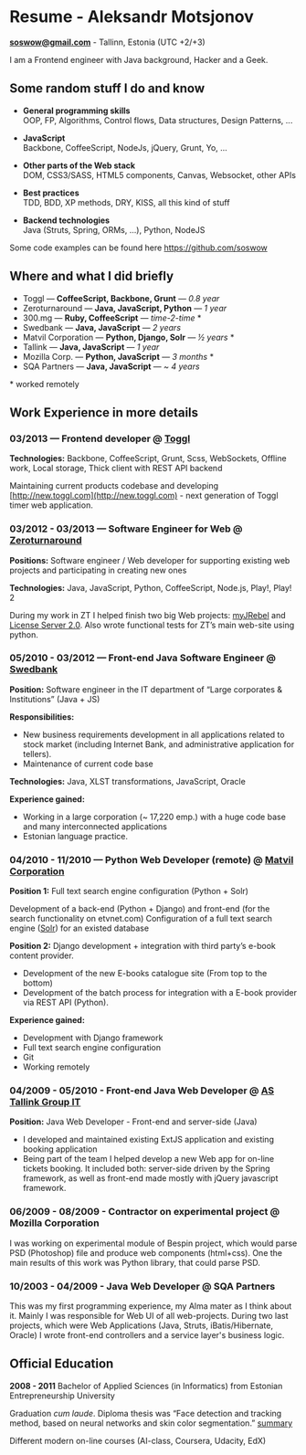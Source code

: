 Resume - Aleksandr Motsjonov
======================
**soswow@gmail.com** - Tallinn, Estonia (UTC +2/+3)

I am a Frontend engineer with Java background, Hacker and a Geek.

Some random stuff I do and know
----------------------
* **General programming skills**<br/>
  OOP, FP, Algorithms, Control flows, Data structures, Design Patterns, ...

* **JavaScript**<br/>
  Backbone, CoffeeScript, NodeJs, jQuery, Grunt, Yo, ...

* **Other parts of the Web stack**<br/>
  DOM, CSS3/SASS, HTML5 components, Canvas, Websocket, other APIs

* **Best practices**<br/>
  TDD, BDD, XP methods, DRY, KISS, all this kind of stuff

* **Backend technologies**<br/>
  Java (Struts, Spring, ORMs, ...), Python, NodeJS

Some code examples can be found here https://github.com/soswow


Where and what I did briefly
----------------------
* Toggl           — **CoffeeScript, Backbone, Grunt** — *0.8 year*
* Zeroturnaround  — **Java, JavaScript, Python** — *1 year*
* 300.mg          — **Ruby, CoffeeScript** — *time-2-time* *
* Swedbank        — **Java, JavaScript** — *2 years*
* Matvil Corporation — **Python, Django, Solr** — *½ years* *
* Tallink         — **Java, JavaScript** — *1 year*
* Mozilla Corp.   — **Python, JavaScript** — *3 months* *
* SQA Partners    — **Java, JavaScript** — *~ 4 years*

\* worked remotely


Work Experience in more details
----------------------
### 03/2013 — Frontend developer @ [Toggl](http://toggl.com)

**Technologies:**
Backbone, CoffeeScript, Grunt, Scss, WebSockets, Offline work, Local storage, Thick client with REST API backend

Maintaining current products codebase and developing [http://new.toggl.com](http://new.toggl.com) - next generation of Toggl timer web application.


### 03/2012 - 03/2013 — Software Engineer for Web @ [Zeroturnaround](http://zeroturnaround.com)

**Positions:**
Software engineer / Web developer for supporting existing web projects and participating in creating new ones

**Technologies:**
Java, JavaScript, Python, CoffeeScript, Node.js, Play!, Play! 2

During my work in ZT I helped finish two big Web projects: [myJRebel](http://my.jrebel.com) and [License Server 2.0](http://zeroturnaround.com/software/jrebel/download/license-server/). Also wrote functional tests for ZT’s main web-site using python.


### 05/2010 - 03/2012 — Front-end Java Software Engineer @ [Swedbank](https://www.swedbank.ee)

**Position:**
Software engineer in the IT department of “Large corporates & Institutions” (Java + JS)

**Responsibilities:**
* New business requirements development in all applications related to stock market (including Internet Bank, and administrative application for tellers).
* Maintenance of current code base

**Technologies:** Java, XLST transformations, JavaScript, Oracle

**Experience gained:**
* Working in a large corporation (~ 17,220 emp.) with a huge code base and many interconnected applications
* Estonian language practice.


### 04/2010 - 11/2010 — Python Web Developer (remote) @ [Matvil Corporation](http://matvil.com/)

**Position 1:**
Full text search engine configuration (Python + Solr)

Development of a back-end (Python + Django) and front-end (for the search functionality on etvnet.com)
Configuration of a full text search engine ([Solr](http://lucene.apache.org/solr/)) for an existed database

**Position 2:**
Django development + integration with third party’s e-book content provider.

* Development of the new E-books catalogue site (From top to the bottom)
* Development of the batch process for integration with a E-book provider via REST API  (Python).

**Experience gained:**
* Development with Django framework
* Full text search engine configuration
* Git
* Working remotely


### 04/2009 - 05/2010 - Front-end Java Web Developer @ [AS Tallink Group IT](https://booking.tallink.com)
**Position:**
Java Web Developer - Front-end and server-side (Java)

* I developed and maintained existing ExtJS application and existing booking application
* Being part of the team I helped develop a new Web app for on-line tickets booking. It included both: server-side driven by the Spring framework, as well as front-end made mostly with jQuery javascript framework.


### 06/2009 - 08/2009 - Contractor on experimental project @ Mozilla Corporation
I was working on experimental module of Bespin project, which would parse PSD (Photoshop) file and produce web components (html+css). One the main results of this work was Python library, that could parse PSD.


### 10/2003 - 04/2009 - Java Web Developer @ SQA Partners
This was my first programming experience, my Alma mater as I think about it. Mainly I was responsible for Web UI of all web-projects. During two last projects, which were Web Applications (Java, Struts, iBatis/Hibernate, Oracle) I wrote front-end controllers and a service layer's business logic.


Official Education
----------------------
**2008 - 2011** Bachelor of Applied Sciences (in Informatics) from Estonian Entrepreneurship University

Graduation *cum laude*. Diploma thesis was “Face detection and tracking method, based on neural networks and skin color segmentation.” [summary](http://goo.gl/5D2097)

Different modern on-line courses (AI-class, Coursera, Udacity, EdX)
